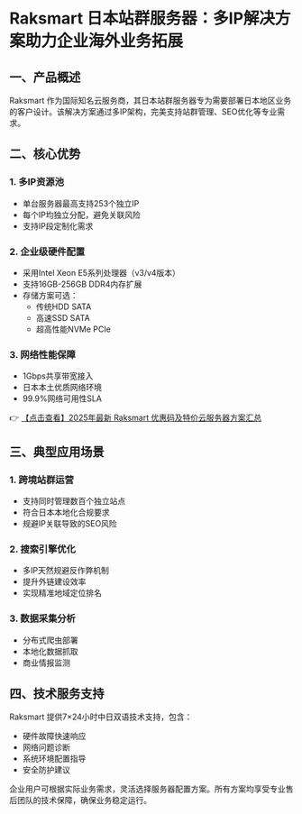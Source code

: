 # Raksmart 日本站群服务器：多IP解决方案助力企业海外业务拓展

## 一、产品概述

Raksmart 作为国际知名云服务商，其日本站群服务器专为需要部署日本地区业务的客户设计。该解决方案通过多IP架构，完美支持站群管理、SEO优化等专业需求。

## 二、核心优势

### 1. 多IP资源池
- 单台服务器最高支持253个独立IP
- 每个IP均独立分配，避免关联风险
- 支持IP段定制化需求

### 2. 企业级硬件配置
- 采用Intel Xeon E5系列处理器（v3/v4版本）
- 支持16GB-256GB DDR4内存扩展
- 存储方案可选：
  - 传统HDD SATA
  - 高速SSD SATA
  - 超高性能NVMe PCIe

### 3. 网络性能保障
- 1Gbps共享带宽接入
- 日本本土优质网络环境
- 99.9%网络可用性SLA

👉 [【点击查看】2025年最新 Raksmart 优惠码及特价云服务器方案汇总](https://bit.ly/raksmart)

## 三、典型应用场景

### 1. 跨境站群运营
- 支持同时管理数百个独立站点
- 符合日本本地化合规要求
- 规避IP关联导致的SEO风险

### 2. 搜索引擎优化
- 多IP天然规避反作弊机制
- 提升外链建设效率
- 实现精准地域定位排名

### 3. 数据采集分析
- 分布式爬虫部署
- 本地化数据抓取
- 商业情报监测

## 四、技术服务支持

Raksmart 提供7×24小时中日双语技术支持，包含：
- 硬件故障快速响应
- 网络问题诊断
- 系统环境配置指导
- 安全防护建议

企业用户可根据实际业务需求，灵活选择服务器配置方案。所有方案均享受专业售后团队的技术保障，确保业务稳定运行。
